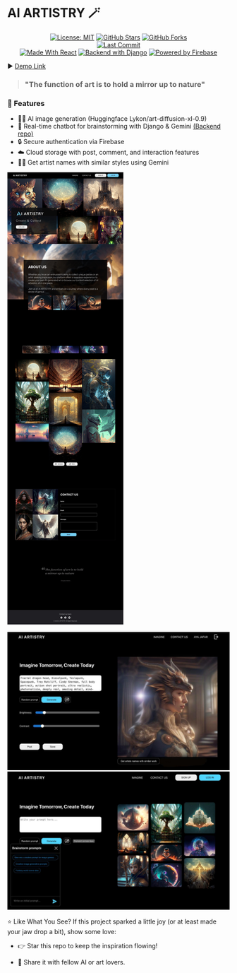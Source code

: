 # AI ARTISTRY 🪄
<div align="center">

[![License: MIT](https://img.shields.io/badge/License-MIT-blue?style=for-the-badge)](https://opensource.org/licenses/MIT)
[![GitHub Stars](https://img.shields.io/github/stars/Aya-Jafar/AI-ARTISTRY?style=for-the-badge)](https://github.com/Aya-Jafar/AI-ARTISTRY/stargazers)
[![GitHub Forks](https://img.shields.io/github/forks/Aya-Jafar/AI-ARTISTRY?style=for-the-badge)](https://github.com/Aya-Jafar/AI-ARTISTRY/network/members)  
[![Last Commit](https://img.shields.io/github/last-commit/Aya-Jafar/AI-ARTISTRY?style=for-the-badge)](https://github.com/Aya-Jafar/AI-ARTISTRY/commits/main)  
[![Made With React](https://img.shields.io/badge/Made%20with-React-61DAFB?logo=react&logoColor=white&style=for-the-badge)](https://reactjs.org/)
[![Backend with Django](https://img.shields.io/badge/Backend-Django-092E20?logo=django&logoColor=white&style=for-the-badge)](https://github.com/Aya-Jafar/Gemini-API)
[![Powered by Firebase](https://img.shields.io/badge/Powered%20by-Firebase-FFCA28?logo=firebase&logoColor=white&style=for-the-badge)](https://firebase.google.com/)

</div>

▶️ [Demo Link](https://youtu.be/S6q8nif6SgM?si=dwtFJwTAmQo5aWCl)

> ### "The function of art is to hold a mirror up to nature" 

### 🧠 Features
- 🧑‍🎨 AI image generation (Huggingface Lykon/art-diffusion-xl-0.9)
- 🤖 Real-time chatbot for brainstorming with Django & Gemini [(Backend repo)](https://github.com/Aya-Jafar/Gemini-API)
- 🔒 Secure authentication via Firebase
- ☁️ Cloud storage with post, comment, and interaction features
- 👩‍🎨 Get artist names with similar styles using Gemini


![alt-text](https://github.com/Aya-Jafar/AI-ARTISTRY/blob/main/result.jpg)


![imagin-page](/imagin.jpg)
![imagin-page](/with-chatbot.jpg)


⭐️ Like What You See?
If this project sparked a little joy (or at least made your jaw drop a bit), show some love:

- 👉 Star this repo to keep the inspiration flowing!

- 💌 Share it with fellow AI or art lovers.
